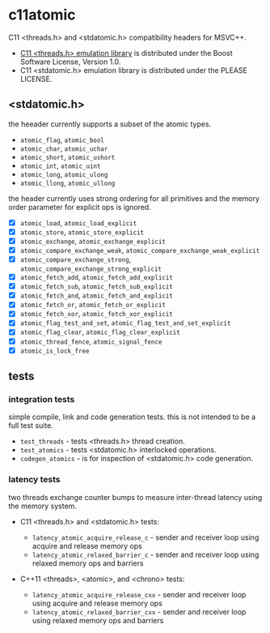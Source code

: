 # c11atomic

C11 <threads.h> and <stdatomic.h> compatibility headers for MSVC++.

- [C11 <threads.h> emulation library](https://cgit.freedesktop.org/mesa/mesa/log/include/c11)
is distributed under the Boost Software License, Version 1.0.
- C11 <stdatomic.h> emulation library is distributed under the PLEASE LICENSE.

## <stdatomic.h>

the heeader currently supports a subset of the atomic types.

- `atomic_flag`, `atomic_bool`
- `atomic_char`, `atomic_uchar`
- `atomic_short`, `atomic_ushort`
- `atomic_int`, `atomic_uint`
- `atomic_long`, `atomic_ulong`
- `atomic_llong`, `atomic_ullong`

the header currently uses strong ordering for all primitives
and the memory order parameter for explicit ops is ignored.

- [x] `atomic_load`, `atomic_load_explicit`
- [x] `atomic_store`, `atomic_store_explicit`
- [x] `atomic_exchange`, `atomic_exchange_explicit`
- [x] `atomic_compare_exchange_weak`, `atomic_compare_exchange_weak_explicit`
- [x] `atomic_compare_exchange_strong`, `atomic_compare_exchange_strong_explicit`
- [x] `atomic_fetch_add`, `atomic_fetch_add_explicit`
- [x] `atomic_fetch_sub`, `atomic_fetch_sub_explicit`
- [x] `atomic_fetch_and`, `atomic_fetch_and_explicit`
- [x] `atomic_fetch_or`, `atomic_fetch_or_explicit`
- [x] `atomic_fetch_xor`, `atomic_fetch_xor_explicit`
- [x] `atomic_flag_test_and_set`, `atomic_flag_test_and_set_explicit`
- [x] `atomic_flag_clear`, `atomic_flag_clear_explicit`
- [x] `atomic_thread_fence`, `atomic_signal_fence`
- [x] `atomic_is_lock_free`

## tests

### integration tests

simple compile, link and code generation tests. this is not intended
to be a full test suite.

- `test_threads` - tests <threads.h> thread creation.
- `test_atomics` - tests <stdatomic.h> interlocked operations.
- `codegen_atomics` - is for inspection of <stdatomic.h> code generation.

### latency tests

two threads exchange counter bumps to measure inter-thread latency
using the memory system.

- C11 &lt;threads.h> and &lt;stdatomic.h> tests:
  - `latency_atomic_acquire_release_c` - sender and receiver
    loop using acquire and release memory ops
  - `latency_atomic_relaxed_barrier_c` - sender and receiver
    loop using relaxed memory ops and barriers

- C++11 &lt;threads>, &lt;atomic>, and &lt;chrono> tests:
  - `latency_atomic_acquire_release_cxx` - sender and receiver
    loop using acquire and release memory ops
  - `latency_atomic_relaxed_barrier_cxx` - sender and receiver
    loop using relaxed memory ops and barriers
